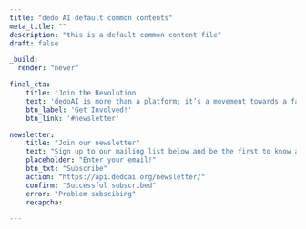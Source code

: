 ```yaml
---
title: "dedo AI default common contents"
meta_title: ""
description: "this is a default common content file"
draft: false

_build:
  render: "never"

final_cta:
    title: 'Join the Revolution'
    text: 'dedoAI is more than a platform; it’s a movement towards a fairer, more transparent data economy. Be part of the change.'
    btn_label: 'Get Involved!'
    btn_link: '#newsletter'

newsletter:
    title: "Join our newsletter"
    text: "Sign up to our mailing list below and be the first to know about new updates. Don't worry, we hate spam too."
    placeholder: "Enter your email!"
    btn_txt: "Subscribe"
    action: "https://api.dedoai.org/newsletter/"
    confirm: "Successful subscribed"
    error: "Problem subscibing"
    recapcha: 

---
```

